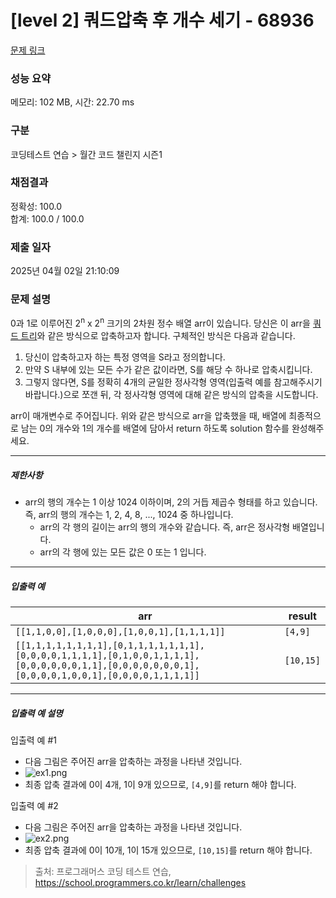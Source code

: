 # [level 2] 쿼드압축 후 개수 세기 - 68936 

[문제 링크](https://school.programmers.co.kr/learn/courses/30/lessons/68936) 

### 성능 요약

메모리: 102 MB, 시간: 22.70 ms

### 구분

코딩테스트 연습 > 월간 코드 챌린지 시즌1

### 채점결과

정확성: 100.0<br/>합계: 100.0 / 100.0

### 제출 일자

2025년 04월 02일 21:10:09

### 문제 설명

<p>0과 1로 이루어진 2<sup>n</sup> x 2<sup>n</sup> 크기의 2차원 정수 배열 arr이 있습니다. 당신은 이 arr을 <a href="https://en.wikipedia.org/wiki/Quadtree" target="_blank" rel="noopener">쿼드 트리</a>와 같은 방식으로 압축하고자 합니다. 구체적인 방식은 다음과 같습니다.</p>

<ol>
<li>당신이 압축하고자 하는 특정 영역을 S라고 정의합니다.</li>
<li>만약 S 내부에 있는 모든 수가 같은 값이라면, S를 해당 수 하나로 압축시킵니다.</li>
<li>그렇지 않다면, S를 정확히 4개의 균일한 정사각형 영역(입출력 예를 참고해주시기 바랍니다.)으로 쪼갠 뒤, 각 정사각형 영역에 대해 같은 방식의 압축을 시도합니다.</li>
</ol>

<p>arr이 매개변수로 주어집니다. 위와 같은 방식으로 arr을 압축했을 때, 배열에 최종적으로 남는 0의 개수와 1의 개수를 배열에 담아서 return 하도록 solution 함수를 완성해주세요.</p>

<hr>

<h5>제한사항</h5>

<ul>
<li>arr의 행의 개수는 1 이상 1024 이하이며, 2의 거듭 제곱수 형태를 하고 있습니다. 즉, arr의 행의 개수는 1, 2, 4, 8, ..., 1024 중 하나입니다.

<ul>
<li>arr의 각 행의 길이는 arr의 행의 개수와 같습니다. 즉, arr은 정사각형 배열입니다.</li>
<li>arr의 각 행에 있는 모든 값은 0 또는 1 입니다.</li>
</ul></li>
</ul>

<hr>

<h5>입출력 예</h5>
<table class="table">
        <thead><tr>
<th>arr</th>
<th>result</th>
</tr>
</thead>
        <tbody><tr>
<td><code>[[1,1,0,0],[1,0,0,0],[1,0,0,1],[1,1,1,1]]</code></td>
<td><code>[4,9]</code></td>
</tr>
<tr>
<td><code>[[1,1,1,1,1,1,1,1],[0,1,1,1,1,1,1,1],[0,0,0,0,1,1,1,1],[0,1,0,0,1,1,1,1],[0,0,0,0,0,0,1,1],[0,0,0,0,0,0,0,1],[0,0,0,0,1,0,0,1],[0,0,0,0,1,1,1,1]]</code></td>
<td><code>[10,15]</code></td>
</tr>
</tbody>
      </table>
<hr>

<h5>입출력 예 설명</h5>

<p>입출력 예 #1</p>

<ul>
<li>다음 그림은 주어진 arr을 압축하는 과정을 나타낸 것입니다.</li>
<li><img src="https://grepp-programmers.s3.ap-northeast-2.amazonaws.com/files/production/d6900862-8be4-4610-aaef-bc8efd5650cf/ex1.png" title="" alt="ex1.png"></li>
<li>최종 압축 결과에 0이 4개, 1이 9개 있으므로, <code>[4,9]</code>를 return 해야 합니다.</li>
</ul>

<p>입출력 예 #2</p>

<ul>
<li>다음 그림은 주어진 arr을 압축하는 과정을 나타낸 것입니다.</li>
<li><img src="https://grepp-programmers.s3.ap-northeast-2.amazonaws.com/files/production/952a05b7-5157-4211-82d9-02845c187e13/ex2.png" title="" alt="ex2.png"></li>
<li>최종 압축 결과에 0이 10개, 1이 15개 있으므로, <code>[10,15]</code>를 return 해야 합니다.</li>
</ul>


> 출처: 프로그래머스 코딩 테스트 연습, https://school.programmers.co.kr/learn/challenges